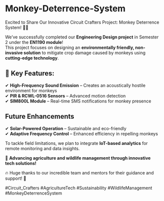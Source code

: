 # Monkey-Deterrence-System
Excited to Share Our Innovative Circuit Crafters Project: Monkey Deterrence System! 🐒🌿  

We’ve successfully completed our **Engineering Design project** in Semester 2 under the **EN1190 module**!  
This project focuses on designing an **environmentally friendly, non-invasive solution** to mitigate crop damage caused by monkeys using **cutting-edge technology**.  

## 🔹 Key Features:  
✔ **High-Frequency Sound Emission** – Creates an acoustically hostile environment for monkeys  
✔ **PIR & RCWL-0516 Sensors** – Advanced motion detection  
✔ **SIM800L Module** – Real-time SMS notifications for monkey presence  

## Future Enhancements  
✔ **Solar-Powered Operation** – Sustainable and eco-friendly  
✔ **Adaptive Frequency Control** – Enhanced efficiency in repelling monkeys  

To tackle field limitations, we plan to integrate **IoT-based analytics** for remote monitoring and data insights.  

🌟 **Advancing agriculture and wildlife management through innovative tech solutions!**  

🔥 Huge thanks to our incredible team and mentors for their guidance and support! 🙌  

#Circuit_Crafters #AgricultureTech #Sustainability #WildlifeManagement #MonkeyDeterrenceSystem
